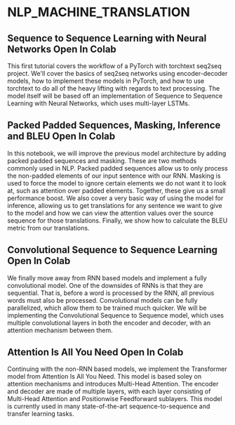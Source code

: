 # NLP_MACHINE_TRANSLATION


## Sequence to Sequence Learning with Neural Networks Open In Colab
This first tutorial covers the workflow of a PyTorch with torchtext seq2seq project. We'll cover the basics of seq2seq networks using encoder-decoder models,
how to implement these models in PyTorch, and how to use torchtext to do all of the heavy lifting with regards to text processing.
The model itself will be based off an implementation of Sequence to Sequence Learning with Neural Networks, which uses multi-layer LSTMs.



## Packed Padded Sequences, Masking, Inference and BLEU Open In Colab
In this notebook, we will improve the previous model architecture by adding packed padded sequences and masking.
These are two methods commonly used in NLP. Packed padded sequences allow us to only process the non-padded elements of our input sentence with our RNN. 
Masking is used to force the model to ignore certain elements we do not want it to look at, such as attention over padded elements. 
Together, these give us a small performance boost. We also cover a very basic way of using the model for inference,
allowing us to get translations for any sentence we want to give to the model and how we can view the attention values over the source sequence for those translations. 
Finally, we show how to calculate the BLEU metric from our translations.



## Convolutional Sequence to Sequence Learning Open In Colab
We finally move away from RNN based models and implement a fully convolutional model. One of the downsides of RNNs is that they are sequential. That is, 
before a word is processed by the RNN, all previous words must also be processed. Convolutional models can be fully parallelized, which allow them to be trained much quicker.
We will be implementing the Convolutional Sequence to Sequence model, which uses multiple convolutional layers in both the encoder and decoder, with an attention mechanism between them.





## Attention Is All You Need Open In Colab
Continuing with the non-RNN based models, we implement the Transformer model from Attention Is All You Need. 
This model is based soley on attention mechanisms and introduces Multi-Head Attention. 
The encoder and decoder are made of multiple layers, with each layer consisting of Multi-Head Attention and Positionwise Feedforward sublayers. 
This model is currently used in many state-of-the-art sequence-to-sequence and transfer learning tasks.




